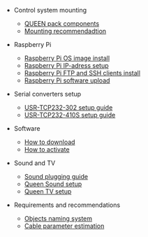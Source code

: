 - Control system mounting  

  - [QUEEN pack components](queen_pack.md)    
  - [Mounting recommendadtion](cs_mount.md)

- Raspberry Pi

  - [Raspberry Pi OS image install](rpi_image_upload.md)  
  - [Raspberry Pi IP-adress setup](rpi_ip_setup.md)  
  - [Raspberry Pi FTP and SSH clients install](rpi_ftp_ssh_setup.md)  
  - [Raspberry Pi software upload](rpi_soft_install.md)

- Serial converters setup

  - [USR-TCP232-302 setup guide](hw_setup_usr_tcp232_302.md)  
  - [USR-TCP232-410S setup guide](hw_setup_usr_tcp232_410s.md)

- Software

  - [How to download](queen_software.md)
  - [How to activate](queen_software_activate.md)

- Sound and TV

  - [Sound plugging guide](hw_plug_sound.md)
  - [Queen Sound setup](soft_queen_sound.md)
  - [Queen TV setup](soft_queen_tv.md)

- Requirements and recommendations

  - [Objects naming system](reqs_object_naming_eng.md)
  - [Cable parameter estimation](reqs_cable_cut_eng.md)


